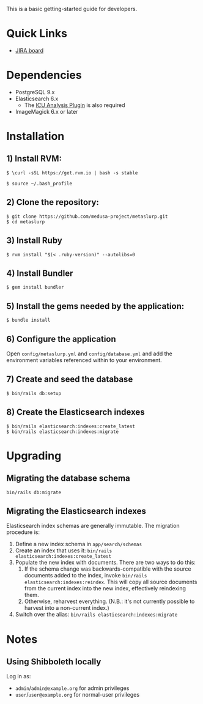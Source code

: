 This is a basic getting-started guide for developers.

# Quick Links

* [JIRA board](https://bugs.library.illinois.edu/secure/RapidBoard.jspa?rapidView=20080)

# Dependencies

* PostgreSQL 9.x
* Elasticsearch 6.x
    * The [ICU Analysis Plugin](https://www.elastic.co/guide/en/elasticsearch/plugins/current/analysis-icu.html)
      is also required
* ImageMagick 6.x or later

# Installation

## 1) Install RVM:

`$ \curl -sSL https://get.rvm.io | bash -s stable`

`$ source ~/.bash_profile`

## 2) Clone the repository:

```
$ git clone https://github.com/medusa-project/metaslurp.git
$ cd metaslurp
```

## 3) Install Ruby

`$ rvm install "$(< .ruby-version)" --autolibs=0`

## 4) Install Bundler

`$ gem install bundler`

## 5) Install the gems needed by the application:

`$ bundle install`

## 6) Configure the application

Open `config/metaslurp.yml` and `config/database.yml` and add the environment
variables referenced within to your environment.

## 7) Create and seed the database

`$ bin/rails db:setup`

## 8) Create the Elasticsearch indexes

```
$ bin/rails elasticsearch:indexes:create_latest
$ bin/rails elasticsearch:indexes:migrate
```

# Upgrading

## Migrating the database schema

`bin/rails db:migrate`

## Migrating the Elasticsearch indexes

Elasticsearch index schemas are generally immutable. The migration procedure is:

1. Define a new index schema in `app/search/schemas`
2. Create an index that uses it:
   `bin/rails elasticsearch:indexes:create_latest`
3. Populate the new index with documents. There are two ways to do this:
     1. If the schema change was backwards-compatible with the source documents
        added to the index, invoke `bin/rails elasticsearch:indexes:reindex`.
        This will copy all source documents from the current index into the new
        index, effectively reindexing them.
     2. Otherwise, reharvest everything. (N.B.: it's not currently possible to
        harvest into a non-current index.)
4. Switch over the alias: `bin/rails elasticsearch:indexes:migrate`

# Notes

## Using Shibboleth locally

Log in as:
* `admin`/`admin@example.org` for admin privileges
* `user`/`user@example.org` for normal-user privileges
